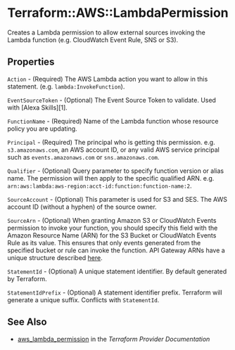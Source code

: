 # Terraform::AWS::LambdaPermission

Creates a Lambda permission to allow external sources invoking the Lambda function
(e.g. CloudWatch Event Rule, SNS or S3).

## Properties

`Action` - (Required) The AWS Lambda action you want to allow in this statement. (e.g. `lambda:InvokeFunction`).

`EventSourceToken` - (Optional) The Event Source Token to validate.  Used with [Alexa Skills][1].

`FunctionName` - (Required) Name of the Lambda function whose resource policy you are updating.

`Principal` - (Required) The principal who is getting this permission.
e.g. `s3.amazonaws.com`, an AWS account ID, or any valid AWS service principal
such as `events.amazonaws.com` or `sns.amazonaws.com`.

`Qualifier` - (Optional) Query parameter to specify function version or alias name.
The permission will then apply to the specific qualified ARN.
e.g. `arn:aws:lambda:aws-region:acct-id:function:function-name:2`.

`SourceAccount` - (Optional) This parameter is used for S3 and SES. The AWS account ID (without a hyphen) of the source owner.

`SourceArn` - (Optional) When granting Amazon S3 or CloudWatch Events permission to
invoke your function, you should specify this field with the Amazon Resource Name (ARN)
for the S3 Bucket or CloudWatch Events Rule as its value.  This ensures that only events
generated from the specified bucket or rule can invoke the function.
API Gateway ARNs have a unique structure described
[here](http://docs.aws.amazon.com/apigateway/latest/developerguide/api-gateway-control-access-using-iam-policies-to-invoke-api.html).

`StatementId` - (Optional) A unique statement identifier. By default generated by Terraform.

`StatementIdPrefix` - (Optional) A statement identifier prefix. Terraform will generate a unique suffix. Conflicts with `StatementId`.


## See Also

* [aws_lambda_permission](https://www.terraform.io/docs/providers/aws/r/lambda_permission.html) in the _Terraform Provider Documentation_